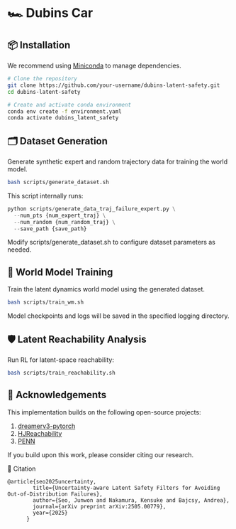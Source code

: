 # 🏎️ Dubins Car


## 📦 Installation

We recommend using [Miniconda](https://docs.conda.io/en/latest/miniconda.html) to manage dependencies.

```bash
# Clone the repository
git clone https://github.com/your-username/dubins-latent-safety.git
cd dubins-latent-safety

# Create and activate conda environment
conda env create -f environment.yaml
conda activate dubins_latent_safety
```


## 🗂️ Dataset Generation

Generate synthetic expert and random trajectory data for training the world model.

```bash
bash scripts/generate_dataset.sh
```

This script internally runs:

```python
python scripts/generate_data_traj_failure_expert.py \
  --num_pts {num_expert_traj} \
  --num_random {num_random_traj} \
  --save_path {save_path}
```

Modify scripts/generate_dataset.sh to configure dataset parameters as needed.


## 🧠 World Model Training

Train the latent dynamics world model using the generated dataset.

```bash
bash scripts/train_wm.sh
```

Model checkpoints and logs will be saved in the specified logging directory.

## 🛡️ Latent Reachability Analysis

Run RL for latent-space reachability:

```bash
bash scripts/train_reachability.sh
```

## 🙏 Acknowledgements

This implementation builds on the following open-source projects:

1. [dreamerv3-pytorch](https://github.com/NM512/dreamerv3-torch)
2. [HJReachability](https://github.com/HJReachability/safety_rl/)
3. [PENN](https://github.com/tkkim-robot/online_adaptive_cbf/tree/main/nn_model/penn)

If you build upon this work, please consider citing our research.


📄 Citation

```
@article{seo2025uncertainty,
        title={Uncertainty-aware Latent Safety Filters for Avoiding Out-of-Distribution Failures},
        author={Seo, Junwon and Nakamura, Kensuke and Bajcsy, Andrea},
        journal={arXiv preprint arXiv:2505.00779},
        year={2025}
      }
```
